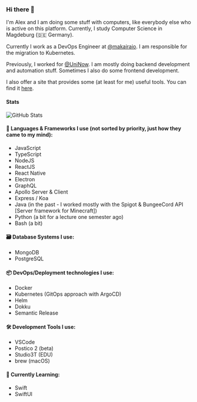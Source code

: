 ### Hi there 👋

I'm Alex and I am doing some stuff with computers, like everybody else who is active on this platform. Currently, I study Computer Science in Magdeburg (🇩🇪 Germany).

Currently I work as a DevOps Engineer at [@makairaio](https://github.com/makairaio). I am responsible for the migration to Kubernetes.

Previously, I worked for [@UniNow](https://github.com/UniNow). I am mostly doing backend development and automation stuff. Sometimes I also do some frontend development.

I also offer a site that provides some (at least for me) useful tools. You can find it [here](https://tools.alexbabel.com).

#### Stats

![GitHub Stats](https://github-readme-stats.vercel.app/api?username=AlexanderBabel&show_icons=true&theme=tokyonight&count_private=true)

#### 🔭 Languages & Frameworks I use (not sorted by priority, just how they came to my mind):
* JavaScript
* TypeScript
* NodeJS
* ReactJS
* React Native
* Electron
* GraphQL
* Apollo Server & Client
* Express / Koa
* Java (in the past - I worked mostly with the Spigot & BungeeCord API \[Server framework for Minecraft\])
* Python (a bit for a lecture one semester ago)
* Bash (a bit)

#### 🗃 Database Systems I use:
* MongoDB
* PostgreSQL

#### 📦 DevOps/Deployment technologies I use:
* Docker
* Kubernetes (GitOps approach with ArgoCD)
* Helm
* Dokku
* Semantic Release

#### 🛠 Development Tools I use:
* VSCode
* Postico 2 (beta)
* Studio3T (EDU)
* brew (macOS)

#### 🌱 Currently Learning:
* Swift
* SwiftUI

<!--
**AlexanderBabel/AlexanderBabel** is a ✨ _special_ ✨ repository because its `README.md` (this file) appears on your GitHub profile.

Here are some ideas to get you started:

- 🔭 I’m currently working on ...
- 🌱 I’m currently learning ...
- 👯 I’m looking to collaborate on ...
- 🤔 I’m looking for help with ...
- 💬 Ask me about ...
- 📫 How to reach me: ...
- 😄 Pronouns: ...
- ⚡ Fun fact: ...
-->

